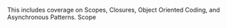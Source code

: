 This includes coverage on Scopes, Closures, Object Oriented Coding, and Asynchronous Patterns.
Scope
